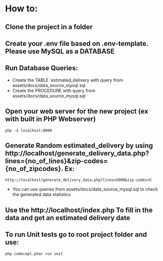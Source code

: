 # How to:

## Clone the project in a folder

## Create your .env file based on .env-template. Please use MySQL as a DATABASE

## Run Database Queries:
  - Create the TABLE 'estimated_delivery with query from assets/docs/data_source_mysql.sql
  - Create the PROCEDURE with query from assets/docs/data_source_mysql.sql

## Open your web server for the new project (ex with built in PHP Webserver)
    php -S localhost:8000

## Generate Random estimated_delivery by using http://localhost/generate_delivery_data.php?lines={no_of_lines}&zip-codes={no_of_zipcodes}. Ex:
    http://localhost/generate_delivery_data.php?lines=5000&zip-codes=5
   
   - You can use queries from assets/docs/data_source_mysql.sql to check the generated data statistics

## Use the http://localhost/index.php To fill in the data and get an estimated delivery date

## To run Unit tests go to root project folder and use:
    php codecept.phar run unit
